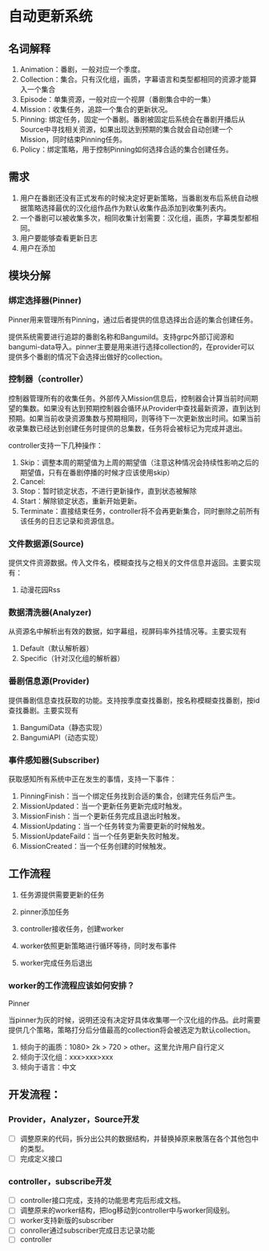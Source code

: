 # 自动更新系统

## 名词解释

1. Animation：番剧，一般对应一个季度。
2. Collection：集合。只有汉化组，画质，字幕语言和类型都相同的资源才能算入一个集合
3. Episode：单集资源，一般对应一个视屏（番剧集合中的一集）
4. Mission：收集任务，追踪一个集合的更新状况。
5. Pinning: 绑定任务，固定一个番剧。番剧被固定后系统会在番剧开播后从Source中寻找相关资源，如果出现达到预期的集合就会自动创建一个Mission，同时结束Pinning任务。
6. Policy：绑定策略，用于控制Pinning如何选择合适的集合创建任务。

## 需求

1. 用户在番剧还没有正式发布的时候决定好更新策略，当番剧发布后系统自动根据策略选择最优的汉化组作品作为默认收集作品添加到收集列表内。
2. 一个番剧可以被收集多次，相同收集计划需要：汉化组，画质，字幕类型都相同。
3. 用户要能够查看更新日志
4. 用户在添加

## 模块分解

### 绑定选择器(Pinner)

Pinner用来管理所有Pinning，通过后者提供的信息选择出合适的集合创建任务。

提供系统需要进行追踪的番剧名称和BangumiId。支持grpc外部订阅源和bangumi-data导入。pinner主要是用来进行选择collection的，在provider可以提供多个番剧的情况下会选择出做好的collection。

### 控制器（controller）

控制器管理所有的收集任务。外部传入Mission信息后，控制器会计算当前时间期望的集数。如果没有达到预期控制器会循环从Provider中查找最新资源，直到达到预期。如果当前收录资源集数与预期相同，则等待下一次更新放出时间。如果当前收录集数已经达到创建任务时提供的总集数，任务将会被标记为完成并退出。

controller支持一下几种操作：

1. Skip：调整本周的期望值为上周的期望值（注意这种情况会持续性影响之后的期望值，只有在番剧停播的时候才应该使用skip）
2. Cancel: 
3. Stop：暂时锁定状态，不进行更新操作，直到状态被解除
4. Start：解除锁定状态，重新开始更新。
5. Terminate：直接结束任务，controller将不会再更新集合，同时删除之前所有该任务的日志记录和资源信息。

### 文件数据源(Source)

提供文件资源数据。传入文件名，模糊查找与之相关的文件信息并返回。主要实现有：

1. 动漫花园Rss

### 数据清洗器(Analyzer)

从资源名中解析出有效的数据，如字幕组，视屏码率外挂情况等。主要实现有

1. Default（默认解析器）
2. Specific（针对汉化组的解析器）

### 番剧信息源(Provider)

提供番剧信息查找获取的功能。支持按季度查找番剧，按名称模糊查找番剧，按id查找番剧。主要实现有

1. BangumiData（静态实现）
2. BangumiAPI（动态实现）

### 事件感知器(Subscriber)

获取感知所有系统中正在发生的事情，支持一下事件：

1. PinningFinish：当一个绑定任务找到合适的集合，创建完任务后产生。
2. MissionUpdated：当一个更新任务更新完成时触发。
3. MissionFinish：当一个更新任务完成且退出时触发。
4. MissionUpdating：当一个任务转变为需要更新的时候触发。
5. MissionUpdateFaild：当一个任务更新失败时触发。
6. MissionCreated：当一个任务创建的时候触发。

## 工作流程

1. 任务源提供需要更新的任务



1. pinner添加任务
2. controller接收任务，创建worker
3. worker依照更新策略进行循环等待，同时发布事件
4. worker完成任务后退出





### worker的工作流程应该如何安排？



Pinner

当pinner为灰的时候，说明还没有决定好具体收集哪一个汉化组的作品。此时需要提供几个策略，策略打分后分值最高的collection将会被选定为默认collection。

1. 倾向于的画质：1080> 2k > 720 > other。这里允许用户自行定义
2. 倾向于汉化组：xxx>xxx>xxx
3. 倾向于语言：中文



## 开发流程：

### Provider，Analyzer，Source开发

- [ ] 调整原来的代码，拆分出公共的数据结构，并替换掉原来散落在各个其他包中的类型。
- [ ] 完成定义接口

### controller，subscribe开发

- [ ] controller接口完成，支持的功能思考完后形成文档。
- [ ] 调整原来的worker结构，把log移动到controller中与worker同级别。
- [ ] worker支持新版的subscriber
- [ ] conroller通过subscriber完成日志记录功能
- [ ] controller
